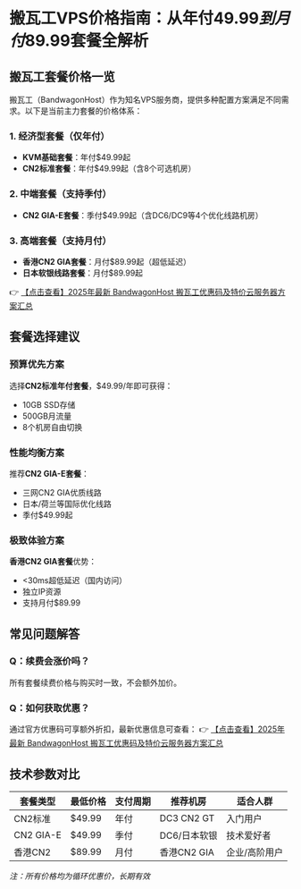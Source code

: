 # 搬瓦工VPS价格指南：从年付$49.99到月付$89.99套餐全解析

## 搬瓦工套餐价格一览

搬瓦工（BandwagonHost）作为知名VPS服务商，提供多种配置方案满足不同需求。以下是当前主力套餐的价格体系：

### 1. 经济型套餐（仅年付）
- **KVM基础套餐**：年付$49.99起
- **CN2标准套餐**：年付$49.99起（含8个可选机房）

### 2. 中端套餐（支持季付）
- **CN2 GIA-E套餐**：季付$49.99起（含DC6/DC9等4个优化线路机房）

### 3. 高端套餐（支持月付）
- **香港CN2 GIA套餐**：月付$89.99起（超低延迟）
- **日本软银线路套餐**：月付$89.99起

👉 [【点击查看】2025年最新 BandwagonHost 搬瓦工优惠码及特价云服务器方案汇总](https://bit.ly/banwagon)

## 套餐选择建议

### 预算优先方案
选择**CN2标准年付套餐**，$49.99/年即可获得：
- 10GB SSD存储
- 500GB月流量
- 8个机房自由切换

### 性能均衡方案
推荐**CN2 GIA-E套餐**：
- 三网CN2 GIA优质线路
- 日本/荷兰等国际优化线路
- 季付$49.99起

### 极致体验方案
**香港CN2 GIA套餐**优势：
- <30ms超低延迟（国内访问）
- 独立IP资源
- 支持月付$89.99

## 常见问题解答

### Q：续费会涨价吗？
所有套餐续费价格与购买时一致，不会额外加价。

### Q：如何获取优惠？
通过官方优惠码可享额外折扣，最新优惠信息可查看：
👉 [【点击查看】2025年最新 BandwagonHost 搬瓦工优惠码及特价云服务器方案汇总](https://bit.ly/banwagon)

## 技术参数对比

| 套餐类型   | 最低价格 | 支付周期 | 推荐机房               | 适合人群         |
|------------|----------|----------|------------------------|------------------|
| CN2标准    | $49.99   | 年付     | DC3 CN2 GT             | 入门用户         |
| CN2 GIA-E  | $49.99   | 季付     | DC6/日本软银           | 技术爱好者       |
| 香港CN2    | $89.99   | 月付     | 香港CN2 GIA            | 企业/高阶用户    |

*注：所有价格均为循环优惠价，长期有效*